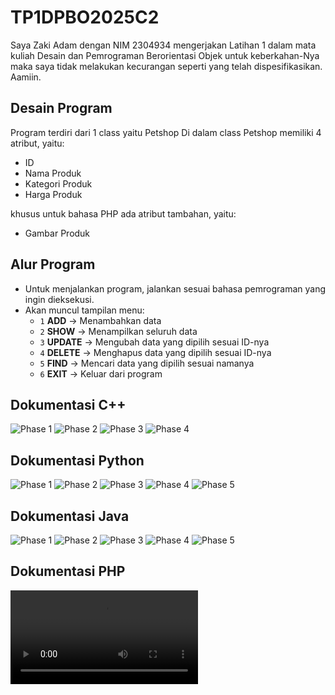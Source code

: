 # TP1DPBO2025C2
Saya Zaki Adam dengan NIM 2304934 mengerjakan Latihan 1 dalam mata kuliah Desain dan Pemrograman Berorientasi Objek untuk keberkahan-Nya maka saya tidak melakukan kecurangan seperti yang telah dispesifikasikan. Aamiin.

## Desain Program
Program terdiri dari 1 class yaitu Petshop
Di dalam class Petshop memiliki 4 atribut, yaitu:
* ID
* Nama Produk
* Kategori Produk
* Harga Produk

khusus untuk bahasa PHP ada atribut tambahan, yaitu:
* Gambar Produk

## Alur Program
- Untuk menjalankan program, jalankan sesuai bahasa pemrograman yang ingin dieksekusi.
- Akan muncul tampilan menu:
    - `1` **ADD** → Menambahkan data  
    - `2` **SHOW** → Menampilkan seluruh data  
    - `3` **UPDATE** → Mengubah data yang dipilih sesuai ID-nya  
    - `4` **DELETE** → Menghapus data yang dipilih sesuai ID-nya  
    - `5` **FIND** → Mencari data yang dipilih sesuai namanya  
    * `6` **EXIT** -> Keluar dari program

## Dokumentasi C++
![Phase 1](C++/image/img1.png)
![Phase 2](C++/image/img2.png)
![Phase 3](C++/image/img3.png)
![Phase 4](C++/image/img4.png)

## Dokumentasi Python
![Phase 1](Python/image/img1.png)
![Phase 2](Python/image/img2.png)
![Phase 3](Python/image/img3.png)
![Phase 4](Python/image/img4.png)
![Phase 5](Python/image/img5.png)

## Dokumentasi Java
![Phase 1](Java/image/img1.png)
![Phase 2](Java/image/img2.png)
![Phase 3](Java/image/img3.png)
![Phase 4](Java/image/img4.png)
![Phase 5](Java/image/img5.png)

## Dokumentasi PHP
![Demo Video](php/video/proof.mkv)
